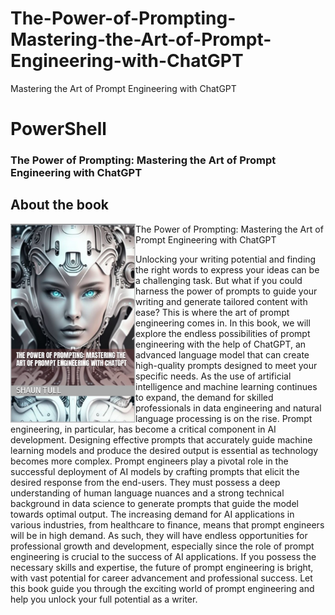 # The-Power-of-Prompting-Mastering-the-Art-of-Prompt-Engineering-with-ChatGPT
Mastering the Art of Prompt Engineering with ChatGPT


# PowerShell

###  The Power of Prompting: Mastering the Art of Prompt Engineering with ChatGPT



## About the book
<a target="_blank" href="https://read.amazon.co.uk/kp/embed?asin=B08J3JSP2Y&preview=newtab&linkCode=kpe&ref_=cm_sw_r_kb_dp_eZCyFb37NG3ND">
  <img src="/ChatGPT_Cover.jpg" alt="Book Cover" width="200" align="left"/>
</a>

The Power of Prompting: Mastering the Art of Prompt Engineering with ChatGPT


Unlocking your writing potential and finding the right words to express your ideas can be a challenging task. But what if you could harness the power of prompts to guide your writing and generate tailored content with ease? This is where the art of prompt engineering comes in. In this book, we will explore the endless possibilities of prompt engineering with the help of ChatGPT, an advanced language model that can create high-quality prompts designed to meet your specific needs. As the use of artificial intelligence and machine learning continues to expand, the demand for skilled professionals in data engineering and natural language processing is on the rise. Prompt engineering, in particular, has become a critical component in AI development. Designing effective prompts that accurately guide machine learning models and produce the desired output is essential as technology becomes more complex. Prompt engineers play a pivotal role in the successful deployment of AI models by crafting prompts that elicit the desired response from the end-users. They must possess a deep understanding of human language nuances and a strong technical background in data science to generate prompts that guide the model towards optimal output. The increasing demand for AI applications in various industries, from healthcare to finance, means that prompt engineers will be in high demand. As such, they will have endless opportunities for professional growth and development, especially since the role of prompt engineering is crucial to the success of AI applications. If you possess the necessary skills and expertise, the future of prompt engineering is bright, with vast potential for career advancement and professional success. Let this book guide you through the exciting world of prompt engineering and help you unlock your full potential as a writer.
